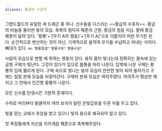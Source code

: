 ```yaml
---
aliases: 황금의 수호자
---
```



그랜드월드의 유일한 세 드래곤 중 하나. 신수들을 다스리는 ==황금의 수호자==.
황금의 비늘을 둘러싼 용의 모습.
축복의 힘이자 뤠폰의 근원. 황금의 힘을 지님.
팔에 황금 뤠폰이 달려 있다. '황룡'+'[무기 A의 행동]'+'[무기 A]'으로 이름지어 어떤 무기든 된다. 순간적으로 변신하는 것이 아닌, 기계적으로 움직여 무기를 수납하고 꺼내는 식이다. 뼈대가 있다.
<span style="font-size: 80%;">ex. '황룡절검!' '황룡사포!' '황룡사궁!'</span>

사람의 모습으로 변할 때 취하는 행동이 있다. 용의 몸이 빛나는데 정확히는 몸속에 있는 금빛 구체가 빛난다. 그것이 있다가 입으로 몸통을 따라 나온다. 입밖에 나온 구체는 황룡의 입에 물리게 된다. 구체 속으로 빛나는 용의 모습이 찬란한 빛이 되어 들어가고 구체는 점점 본래 모습을 되찾아간다. 구체의 본래 모습은 여의주였다. 여의주가 형상만 깨지고 그 안에서 인간형 황룡이 나온다.

모든 신수를 탄생시킨 기원적 존재이다.

수하로 머리부터 발끝까지 여러 보석이 달린 은빛갑옷을 두른 자를 두고 있다.

빛을 믿는 교에서 추앙을 받고 있으나 빛의 용으로 왜곡되어 알고 있다.

첫 족장들에게 자신을 지키게끔 뤠폰으로 축복해주었다.